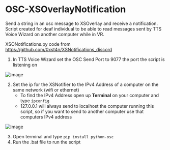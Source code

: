 # OSC-XSOverlayNotification
Send a string in an osc message to XSOverlay and receive a notification. Script created for deaf individual to be able to read messages sent by TTS Voice Wizard on another computer while in VR.

XSONotifications.py code from https://github.com/0xst4n/XSNotifications_discord


1. In TTS Voice Wizard set the OSC Send Port to 9077 the port the script is listening on

![image](https://github.com/VRCWizard/OSC-XSOverlayNotification/assets/101527472/50efaa8c-b8ec-4506-b449-ad0eb71d8d0d)

2. Set the ip for the XSNotifier to the IPv4 Address of a computer on the same network (wifi or ethernet)
   - To find the IPv4 Address open up **Terminal** on your computer and type ``ipconfig``
   - 127.0.0.1 will always send to localhost the computer running this script, so if you want to send to another computer use that computers IPv4 address

![image](https://github.com/VRCWizard/OSC-XSOverlayNotification/assets/101527472/eaaefe0e-6c90-468b-8e11-be6fbd5c926f)

3. Open terminal and type ``pip install python-osc``
4. Run the .bat file to run the script
